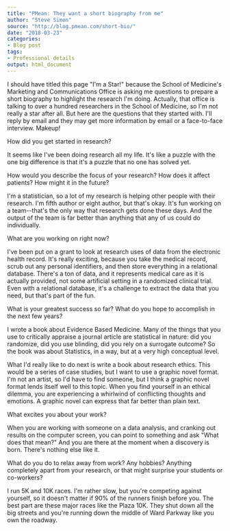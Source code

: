 ```yaml
---
title: "PMean: They want a short biography from me"
author: "Steve Simon"
source: "http://blog.pmean.com/short-bio/"
date: "2018-03-23"
categories:
- Blog post
tags:
- Professional details
output: html_document
---
```


I should have titled this page "I'm a Star!" because the School of
Medicine's Marketing and Communications Office is asking me questions to
prepare a short biography to highlight the research I'm doing. Actually,
that office is talking to over a hundred researchers in the School of
Medicine, so I'm not really a star after all. But here are the questions
that they started with. I'll reply by email and they may get more
information by email or a face-to-face interview. Makeup!

<!---More--->

How did you get started in research?

It seems like I've been doing research all my life. It's like a puzzle
with the one big difference is that it's a puzzle that no one has solved
yet.

How would you describe the focus of your research? How does it affect
patients? How might it in the future?

I'm a statistician, so a lot of my research is helping other people with
their research. I'm fifth author or eight author, but that's okay. It's
fun working on a team--that's the only way that research gets done these
days. And the output of the team is far better than anything that any of
us could do individually.

What are you working on right now?

I've been put on a grant to look at research uses of data from the
electronic health record. It's really exciting, because you take the
medical record, scrub out any personal identifiers, and then store
everything in a relational database. There's a ton of data, and it
represents medical care as it is actually provided, not some artificial
setting in a randomized clinical trial. Even with a relational database,
it's a challenge to extract the data that you need, but that's part of
the fun.

What is your greatest success so far? What do you hope to accomplish in
the next few years?

I wrote a book about Evidence Based Medicine. Many of the things that
you use to critically appraise a journal article are statistical in
nature: did you randomize, did you use blinding, did you rely on a
surrogate outcome? So the book was about Statistics, in a way, but at a
very high conceptual level.

What I'd really like to do next is write a book about research ethics.
This would be a series of case studies, but I want to use a graphic
novel format. I'm not an artist, so I'd have to find someone, but I
think a graphic novel format lends itself well to this topic. When you
find yourself in an ethical dilemma, you are experiencing a whirlwind of
conflicting thoughts and emotions. A graphic novel can express that far
better than plain text.

What excites you about your work?

When you are working with someone on a data analysis, and cranking out
results on the computer screen, you can point to something and ask "What
does that mean?" And you are there at the moment when a discovery is
born. There's nothing else like it.

What do you do to relax away from work? Any hobbies? Anything completely
apart from your research, or that might surprise your students or
co-workers?

I run 5K and 10K races. I'm rather slow, but you're competing against
yourself, so it doesn't matter if 90% of the runners finish before you.
The best part are these major races like the Plaza 10K. They shut down
all the big streets and you're running down the middle of Ward Parkway
like you own the roadway.


